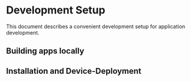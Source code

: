 # Development Setup

This document describes a convenient development setup for application development.

## Building apps locally


## Installation and Device-Deployment

